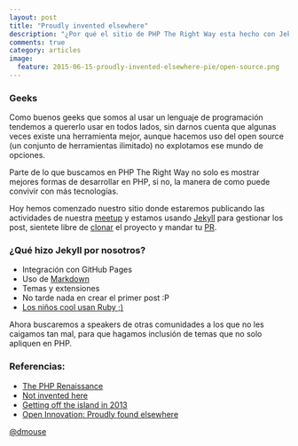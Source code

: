 ```yaml
---
layout: post
title: "Proudly invented elsewhere"
description: "¿Por qué el sitio de PHP The Right Way esta hecho con Jekyll?"
comments: true
category: articles
image:
  feature: 2015-06-15-proudly-invented-elsewhere-pie/open-source.png
---
```


### Geeks

Como buenos geeks que somos al usar un lenguaje de programación tendemos a quererlo usar en todos lados, sin darnos cuenta que algunas veces existe una herramienta mejor, aunque hacemos uso del open source (un conjunto de herramientas ilimitado) no explotamos ese mundo de opciones.

Parte de lo que buscamos en PHP The Right Way no solo es mostrar mejores formas de desarrollar en PHP, si no, la manera de como puede convivir con más tecnologías.

Hoy hemos comenzado nuestro sitio donde estaremos publicando las actividades de nuestra [meetup](www.meetup.com/PHP-The-Right-Way) y estamos usando [Jekyll](http://jekyllrb.com/) para gestionar los post, sientete libre de [clonar](https://github.com/phpwaymx/phpwaymx.github.io) el proyecto y mandar tu [PR](https://help.github.com/articles/using-pull-requests).

### ¿Qué hizo Jekyll por nosotros?

* Integración con GitHub Pages
* Uso de [Markdown](https://github.com/phpwaymx/phpwaymx.github.io/tree/master/_posts)
* Temas y extensiones 
* No tarde nada en crear el primer post :P
* [Los niños cool usan Ruby ;)](https://www.youtube.com/watch?v=5GpOfwbFRcs)

Ahora buscaremos a speakers de otras comunidades a los que no les caigamos tan mal, para que hagamos inclusión de temas que no solo apliquen en PHP.

### Referencias:

* [The PHP Renaissance](http://www.palantir.net/presentations/craftingcode2014-php-renaissance)
* [Not invented here](https://en.wikipedia.org/wiki/Not_invented_here)
* [Getting off the island in 2013](http://www.garfieldtech.com/blog/off-the-island-2013)
* [Open Innovation: Proudly found elsewhere](https://www.youtube.com/watch?v=jNNz9poyKJs)


[@dmouse](http://twitter.com/dmouse)
